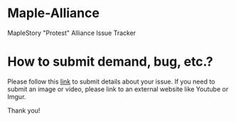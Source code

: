 # Maple-Alliance
MapleStory "Protest" Alliance Issue Tracker

# How to submit demand, bug, etc.?
Please follow this [link](https://gitreports.com/issue/CodeSammich/Maple-Alliance) to submit details about your issue. If you need to submit an image or video, please link to an external website like Youtube or Imgur.

Thank you!

